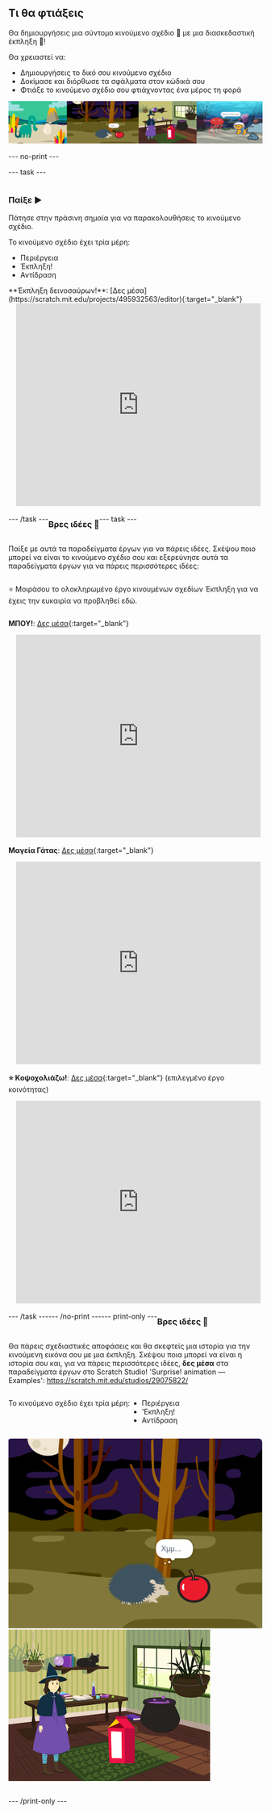 ## Τι θα φτιάξεις

Θα δημιουργήσεις μια σύντομο κινούμενο σχέδιο 🎥 με μια διασκεδαστική έκπληξη 🎉!

Θα χρειαστεί να:

+ Δημιουργήσεις το δικό σου κινούμενο σχέδιο
+ Δοκίμασε και διόρθωσε τα σφάλματα στον κώδικά σου
+ Φτιάξε το κινούμενο σχέδιο σου φτιάχνοντας ένα μέρος τη φορά

![Παραδείγματα έργων.](images/surprise-example.png)

--- no-print ---

--- task ---

<div style="display: flex; flex-wrap: wrap">
<div style="flex-basis: 200px; flex-grow: 1">  

### Παίξε ▶️ 

Πάτησε στην πράσινη σημαία για να παρακολουθήσεις το κινούμενο σχέδιο.

Το κινούμενο σχέδιο έχει τρία μέρη:
+ Περιέργεια
+ Έκπληξη!
+ Αντίδραση

</div>
<div>
**Έκπληξη δεινοσαύρων!**: [Δες μέσα](https://scratch.mit.edu/projects/495932563/editor){:target="_blank"}
<div class="scratch-preview" style="margin-left: 15px;">
  <iframe allowtransparency="true" width="485" height="402" src="https://scratch.mit.edu/projects/embed/495932563/?autostart=false" frameborder="0"></iframe>
</div>

</div>

--- /task ---

### Βρες ιδέες 💭

--- task ---

Παίξε με αυτά τα παραδείγματα έργων για να πάρεις ιδέες. Σκέψου ποιο μπορεί να είναι το κινούμενο σχέδιο σου και εξερεύνησε αυτά τα παραδείγματα έργων για να πάρεις περισσότερες ιδέες:

⭐ Μοιράσου το ολοκληρωμένο έργο κινουμένων σχεδίων Έκπληξη για να έχεις την ευκαιρία να προβληθεί εδώ.

**ΜΠΟΥ!**: [Δες μέσα](https://scratch.mit.edu/projects/498655116/editor){:target="_blank"}
<div class="scratch-preview" style="margin-left: 15px;">
  <iframe allowtransparency="true" width="485" height="402" src="https://scratch.mit.edu/projects/embed/498655116/?autostart=false" frameborder="0"></iframe>
</div>

**Μαγεία Γάτας**: [Δες μέσα](https://scratch.mit.edu/projects/498615133/editor){:target="_blank"}
<div class="scratch-preview" style="margin-left: 15px;">
  <iframe allowtransparency="true" width="485" height="402" src="https://scratch.mit.edu/projects/embed/498615133/?autostart=false" frameborder="0"></iframe>
</div>

**⭐ Kοψοχολιάζω!**: [Δες μέσα](https://scratch.mit.edu/projects/720220722/editor){:target="_blank"} (επιλεγμένο έργο κοινότητας)
<div class="scratch-preview" style="margin-left: 15px;">
  <iframe allowtransparency="true" width="485" height="402" src="https://scratch.mit.edu/projects/embed/720220722/?autostart=false" frameborder="0"></iframe>
</div>

--- /task ---

--- /no-print ---

--- print-only ---

### Βρες ιδέες 💭

Θα πάρεις σχεδιαστικές αποφάσεις και θα σκεφτείς μια ιστορία για την κινούμενη εικόνα σου με μια έκπληξη. Σκέψου ποια μπορεί να είναι η ιστορία σου και, για να πάρεις περισσότερες ιδέες, **δες μέσα** στα παραδείγματα έργων στο Scratch Studio! 'Surprise! animation — Examples': https://scratch.mit.edu/studios/29075822/

Το κινούμενο σχέδιο έχει τρία μέρη:
+ Περιέργεια
+ 'Εκπληξη!
+ Αντίδραση

![Το έργο «Μπου!».](images/boo.png) ![Το έργο «Μαγεία της Γάτας».](images/cat-magic.png)

--- /print-only ---

 
